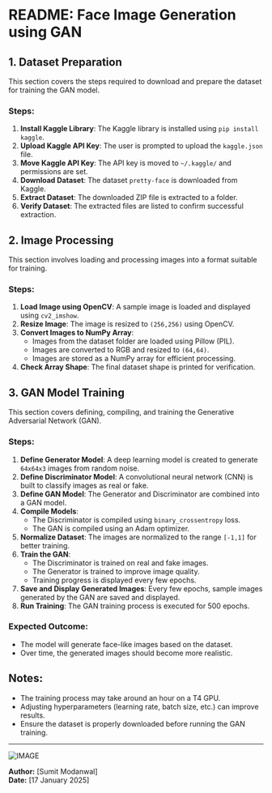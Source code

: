 # README: Face Image Generation using GAN

## 1. Dataset Preparation

This section covers the steps required to download and prepare the dataset for training the GAN model.

### Steps:

1. **Install Kaggle Library**: The Kaggle library is installed using `pip install kaggle`.
2. **Upload Kaggle API Key**: The user is prompted to upload the `kaggle.json` file.
3. **Move Kaggle API Key**: The API key is moved to `~/.kaggle/` and permissions are set.
4. **Download Dataset**: The dataset `pretty-face` is downloaded from Kaggle.
5. **Extract Dataset**: The downloaded ZIP file is extracted to a folder.
6. **Verify Dataset**: The extracted files are listed to confirm successful extraction.

## 2. Image Processing

This section involves loading and processing images into a format suitable for training.

### Steps:

1. **Load Image using OpenCV**: A sample image is loaded and displayed using `cv2_imshow`.
2. **Resize Image**: The image is resized to `(256,256)` using OpenCV.
3. **Convert Images to NumPy Array**:
   - Images from the dataset folder are loaded using Pillow (PIL).
   - Images are converted to RGB and resized to `(64,64)`.
   - Images are stored as a NumPy array for efficient processing.
4. **Check Array Shape**: The final dataset shape is printed for verification.

## 3. GAN Model Training

This section covers defining, compiling, and training the Generative Adversarial Network (GAN).

### Steps:

1. **Define Generator Model**: A deep learning model is created to generate `64x64x3` images from random noise.
2. **Define Discriminator Model**: A convolutional neural network (CNN) is built to classify images as real or fake.
3. **Define GAN Model**: The Generator and Discriminator are combined into a GAN model.
4. **Compile Models**:
   - The Discriminator is compiled using `binary_crossentropy` loss.
   - The GAN is compiled using an Adam optimizer.
5. **Normalize Dataset**: The images are normalized to the range `[-1,1]` for better training.
6. **Train the GAN**:
   - The Discriminator is trained on real and fake images.
   - The Generator is trained to improve image quality.
   - Training progress is displayed every few epochs.
7. **Save and Display Generated Images**: Every few epochs, sample images generated by the GAN are saved and displayed.
8. **Run Training**: The GAN training process is executed for 500 epochs.

### Expected Outcome:

- The model will generate face-like images based on the dataset.
- Over time, the generated images should become more realistic.

## Notes:

- The training process may take around an hour on a T4 GPU.
- Adjusting hyperparameters (learning rate, batch size, etc.) can improve results.
- Ensure the dataset is properly downloaded before running the GAN training.

---
![IMAGE](https://github.com/user-attachments/assets/4a5a71ea-dc30-44f8-97ce-fda78915a82a)


**Author:** [Sumit Modanwal]\
**Date:** [17 January 2025]


